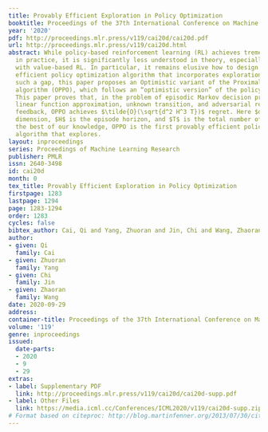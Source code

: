 ```yaml
---
title: Provably Efficient Exploration in Policy Optimization
booktitle: Proceedings of the 37th International Conference on Machine Learning
year: '2020'
pdf: http://proceedings.mlr.press/v119/cai20d/cai20d.pdf
url: http://proceedings.mlr.press/v119/cai20d.html
abstract: While policy-based reinforcement learning (RL) achieves tremendous successes
  in practice, it is significantly less understood in theory, especially compared
  with value-based RL. In particular, it remains elusive how to design a provably
  efficient policy optimization algorithm that incorporates exploration. To bridge
  such a gap, this paper proposes an Optimistic variant of the Proximal Policy Optimization
  algorithm (OPPO), which follows an “optimistic version” of the policy gradient direction.
  This paper proves that, in the problem of episodic Markov decision process with
  linear function approximation, unknown transition, and adversarial reward with full-information
  feedback, OPPO achieves $\tilde{O}(\sqrt{d^2 H^3 T})$ regret. Here $d$ is the feature
  dimension, $H$ is the episode horizon, and $T$ is the total number of steps. To
  the best of our knowledge, OPPO is the first provably efficient policy optimization
  algorithm that explores.
layout: inproceedings
series: Proceedings of Machine Learning Research
publisher: PMLR
issn: 2640-3498
id: cai20d
month: 0
tex_title: Provably Efficient Exploration in Policy Optimization
firstpage: 1283
lastpage: 1294
page: 1283-1294
order: 1283
cycles: false
bibtex_author: Cai, Qi and Yang, Zhuoran and Jin, Chi and Wang, Zhaoran
author:
- given: Qi
  family: Cai
- given: Zhuoran
  family: Yang
- given: Chi
  family: Jin
- given: Zhaoran
  family: Wang
date: 2020-09-29
address: 
container-title: Proceedings of the 37th International Conference on Machine Learning
volume: '119'
genre: inproceedings
issued:
  date-parts:
  - 2020
  - 9
  - 29
extras:
- label: Supplementary PDF
  link: http://proceedings.mlr.press/v119/cai20d/cai20d-supp.pdf
- label: Other Files
  link: https://media.icml.cc/Conferences/ICML2020/v119/cai20d-supp.zip
# Format based on citeproc: http://blog.martinfenner.org/2013/07/30/citeproc-yaml-for-bibliographies/
---
```

